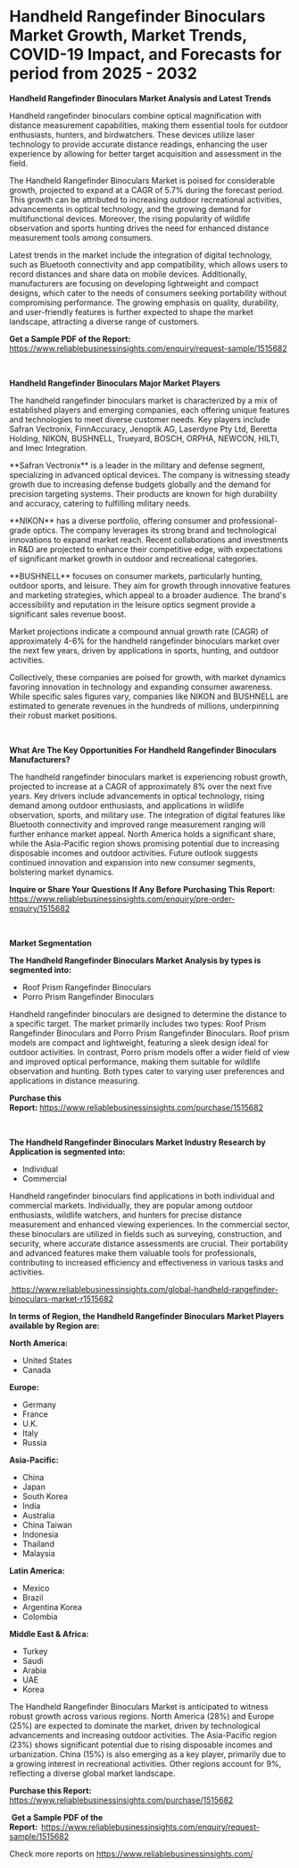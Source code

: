 <p><h1>Handheld Rangefinder Binoculars Market Growth, Market Trends, COVID-19 Impact, and Forecasts for period from 2025 - 2032</h1></p><p><strong>Handheld Rangefinder Binoculars Market Analysis and Latest Trends</strong></p>
<p><p>Handheld rangefinder binoculars combine optical magnification with distance measurement capabilities, making them essential tools for outdoor enthusiasts, hunters, and birdwatchers. These devices utilize laser technology to provide accurate distance readings, enhancing the user experience by allowing for better target acquisition and assessment in the field. </p><p>The Handheld Rangefinder Binoculars Market is poised for considerable growth, projected to expand at a CAGR of 5.7% during the forecast period. This growth can be attributed to increasing outdoor recreational activities, advancements in optical technology, and the growing demand for multifunctional devices. Moreover, the rising popularity of wildlife observation and sports hunting drives the need for enhanced distance measurement tools among consumers.</p><p>Latest trends in the market include the integration of digital technology, such as Bluetooth connectivity and app compatibility, which allows users to record distances and share data on mobile devices. Additionally, manufacturers are focusing on developing lightweight and compact designs, which cater to the needs of consumers seeking portability without compromising performance. The growing emphasis on quality, durability, and user-friendly features is further expected to shape the market landscape, attracting a diverse range of customers.</p></p>
<p><strong>Get a Sample PDF of the Report:&nbsp;</strong> <a href="https://www.reliablebusinessinsights.com/enquiry/request-sample/1515682?utm_campaign=2924&utm_medium=2&utm_source=Github&utm_content=ia&utm_term=06042025&utm_id=handheld-rangefinder-binoculars">https://www.reliablebusinessinsights.com/enquiry/request-sample/1515682</a></p>
<p>&nbsp;</p>
<p><strong>Handheld Rangefinder Binoculars Major Market Players</strong></p>
<p><p>The handheld rangefinder binoculars market is characterized by a mix of established players and emerging companies, each offering unique features and technologies to meet diverse customer needs. Key players include Safran Vectronix, FinnAccuracy, Jenoptik AG, Laserdyne Pty Ltd, Beretta Holding, NIKON, BUSHNELL, Trueyard, BOSCH, ORPHA, NEWCON, HILTI, and Imec Integration.</p><p>**Safran Vectronix** is a leader in the military and defense segment, specializing in advanced optical devices. The company is witnessing steady growth due to increasing defense budgets globally and the demand for precision targeting systems. Their products are known for high durability and accuracy, catering to fulfilling military needs.</p><p>**NIKON** has a diverse portfolio, offering consumer and professional-grade optics. The company leverages its strong brand and technological innovations to expand market reach. Recent collaborations and investments in R&D are projected to enhance their competitive edge, with expectations of significant market growth in outdoor and recreational categories.</p><p>**BUSHNELL** focuses on consumer markets, particularly hunting, outdoor sports, and leisure. They aim for growth through innovative features and marketing strategies, which appeal to a broader audience. The brand's accessibility and reputation in the leisure optics segment provide a significant sales revenue boost.</p><p>Market projections indicate a compound annual growth rate (CAGR) of approximately 4-6% for the handheld rangefinder binoculars market over the next few years, driven by applications in sports, hunting, and outdoor activities.</p><p>Collectively, these companies are poised for growth, with market dynamics favoring innovation in technology and expanding consumer awareness. While specific sales figures vary, companies like NIKON and BUSHNELL are estimated to generate revenues in the hundreds of millions, underpinning their robust market positions.</p></p>
<p>&nbsp;</p>
<p><strong>What Are The Key Opportunities For Handheld Rangefinder Binoculars Manufacturers?</strong></p>
<p><p>The handheld rangefinder binoculars market is experiencing robust growth, projected to increase at a CAGR of approximately 8% over the next five years. Key drivers include advancements in optical technology, rising demand among outdoor enthusiasts, and applications in wildlife observation, sports, and military use. The integration of digital features like Bluetooth connectivity and improved range measurement ranging will further enhance market appeal. North America holds a significant share, while the Asia-Pacific region shows promising potential due to increasing disposable incomes and outdoor activities. Future outlook suggests continued innovation and expansion into new consumer segments, bolstering market dynamics.</p></p>
<p><strong>Inquire or Share Your Questions If Any Before Purchasing This Report:</strong> <a href="https://www.reliablebusinessinsights.com/enquiry/pre-order-enquiry/1515682?utm_campaign=2924&utm_medium=2&utm_source=Github&utm_content=ia&utm_term=06042025&utm_id=handheld-rangefinder-binoculars">https://www.reliablebusinessinsights.com/enquiry/pre-order-enquiry/1515682</a></p>
<p>&nbsp;</p>
<p><strong>Market Segmentation</strong></p>
<p><strong>The Handheld Rangefinder Binoculars Market Analysis by types is segmented into:</strong></p>
<p><ul><li>Roof Prism Rangefinder Binoculars</li><li>Porro Prism Rangefinder Binoculars</li></ul></p>
<p><p>Handheld rangefinder binoculars are designed to determine the distance to a specific target. The market primarily includes two types: Roof Prism Rangefinder Binoculars and Porro Prism Rangefinder Binoculars. Roof prism models are compact and lightweight, featuring a sleek design ideal for outdoor activities. In contrast, Porro prism models offer a wider field of view and improved optical performance, making them suitable for wildlife observation and hunting. Both types cater to varying user preferences and applications in distance measuring.</p></p>
<p><strong>Purchase this Report:&nbsp;</strong><a href="https://www.reliablebusinessinsights.com/purchase/1515682?utm_campaign=2924&utm_medium=2&utm_source=Github&utm_content=ia&utm_term=06042025&utm_id=handheld-rangefinder-binoculars">https://www.reliablebusinessinsights.com/purchase/1515682</a></p>
<p>&nbsp;</p>
<p><strong>The Handheld Rangefinder Binoculars Market Industry Research by Application is segmented into:</strong></p>
<p><ul><li>Individual</li><li>Commercial</li></ul></p>
<p><p>Handheld rangefinder binoculars find applications in both individual and commercial markets. Individually, they are popular among outdoor enthusiasts, wildlife watchers, and hunters for precise distance measurement and enhanced viewing experiences. In the commercial sector, these binoculars are utilized in fields such as surveying, construction, and security, where accurate distance assessments are crucial. Their portability and advanced features make them valuable tools for professionals, contributing to increased efficiency and effectiveness in various tasks and activities.</p></p>
<p><a href="https://www.reliablebusinessinsights.com/global-handheld-rangefinder-binoculars-market-r1515682?utm_campaign=2924&utm_medium=2&utm_source=Github&utm_content=ia&utm_term=06042025&utm_id=handheld-rangefinder-binoculars">&nbsp;https://www.reliablebusinessinsights.com/global-handheld-rangefinder-binoculars-market-r1515682</a></p>
<p><strong>In terms of Region, the Handheld Rangefinder Binoculars Market Players available by Region are:</strong></p>
<p>
    <p> <strong> North America: </strong>
        <ul>
            <li>United States</li>
            <li>Canada</li>
        </ul>
        </p> 
    <p> <strong> Europe: </strong>
        <ul>
            <li>Germany</li>
            <li>France</li>
            <li>U.K.</li>
            <li>Italy</li>
            <li>Russia</li>
        </ul>
        </p> 
    <p> <strong> Asia-Pacific: </strong>
        <ul>
            <li>China</li>
            <li>Japan</li>
            <li>South Korea</li>
            <li>India</li>
            <li>Australia</li>
            <li>China Taiwan</li>
            <li>Indonesia</li>
            <li>Thailand</li>
            <li>Malaysia</li>
        </ul>
        </p> 
    <p> <strong> Latin America: </strong>
        <ul>
            <li>Mexico</li>
            <li>Brazil</li>
            <li>Argentina Korea</li>
            <li>Colombia</li>
        </ul>
        </p> 
    <p> <strong> Middle East & Africa: </strong>
        <ul>
            <li>Turkey</li>
            <li>Saudi</li>
            <li>Arabia</li>
            <li>UAE</li>
            <li>Korea</li>
        </ul>
    </p>
    </p>
<p><p>The Handheld Rangefinder Binoculars Market is anticipated to witness robust growth across various regions. North America (28%) and Europe (25%) are expected to dominate the market, driven by technological advancements and increasing outdoor activities. The Asia-Pacific region (23%) shows significant potential due to rising disposable incomes and urbanization. China (15%) is also emerging as a key player, primarily due to a growing interest in recreational activities. Other regions account for 9%, reflecting a diverse global market landscape.</p></p>
<p><strong>Purchase this Report: </strong><a href="https://www.reliablebusinessinsights.com/purchase/1515682?utm_campaign=2924&utm_medium=2&utm_source=Github&utm_content=ia&utm_term=06042025&utm_id=handheld-rangefinder-binoculars">https://www.reliablebusinessinsights.com/purchase/1515682</a></p>
<p>&nbsp;<strong>Get a Sample PDF of the Report:&nbsp;&nbsp;</strong><a href="https://www.reliablebusinessinsights.com/enquiry/request-sample/1515682?utm_campaign=2924&utm_medium=2&utm_source=Github&utm_content=ia&utm_term=06042025&utm_id=handheld-rangefinder-binoculars">https://www.reliablebusinessinsights.com/enquiry/request-sample/1515682</a></p>
<p><strong></strong></p>
<p>Check more reports on <a href="https://www.reliablebusinessinsights.com/?utm_campaign=2924&utm_medium=2&utm_source=Github&utm_content=ia&utm_term=06042025&utm_id=handheld-rangefinder-binoculars">https://www.reliablebusinessinsights.com/</a></p>